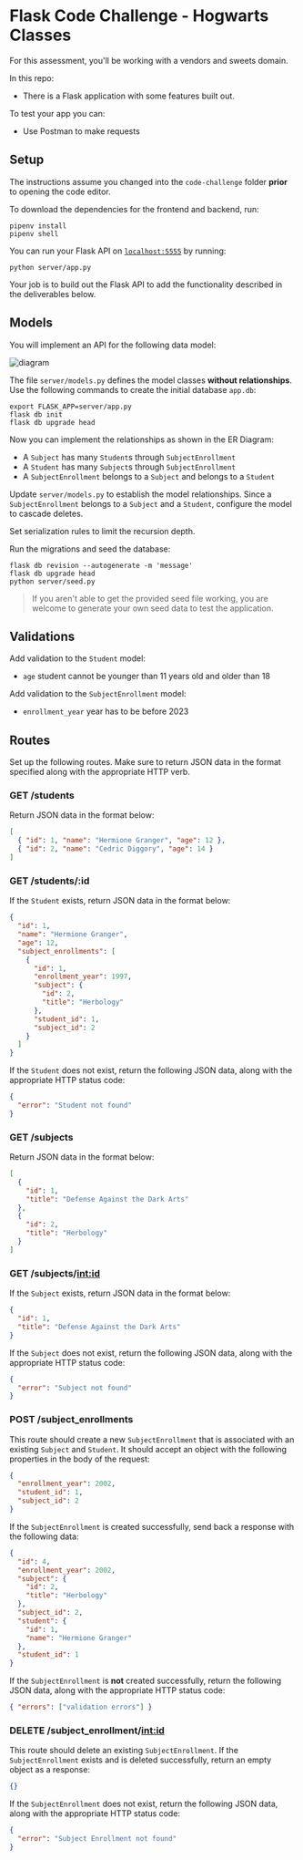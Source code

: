 # Flask Code Challenge - Hogwarts Classes

For this assessment, you'll be working with a vendors and sweets domain.

In this repo:

- There is a Flask application with some features built out.

To test your app you can:

- Use Postman to make requests

## Setup

The instructions assume you changed into the `code-challenge` folder **prior**
to opening the code editor.

To download the dependencies for the frontend and backend, run:

```console
pipenv install
pipenv shell
```

You can run your Flask API on [`localhost:5555`](http://localhost:5555) by
running:

```console
python server/app.py
```

Your job is to build out the Flask API to add the functionality described in the
deliverables below.

## Models

You will implement an API for the following data model:

![diagram](https://i.imgur.com/It1xwtE.png)

The file `server/models.py` defines the model classes **without relationships**.
Use the following commands to create the initial database `app.db`:

```console
export FLASK_APP=server/app.py
flask db init
flask db upgrade head
```

Now you can implement the relationships as shown in the ER Diagram:

- A `Subject` has many `Student`s through `SubjectEnrollment`
- A `Student` has many `Subject`s through `SubjectEnrollment`
- A `SubjectEnrollment` belongs to a `Subject` and belongs to a `Student`

Update `server/models.py` to establish the model relationships. Since a
`SubjectEnrollment` belongs to a `Subject` and a `Student`, configure the model to
cascade deletes.

Set serialization rules to limit the recursion depth.

Run the migrations and seed the database:

```console
flask db revision --autogenerate -m 'message'
flask db upgrade head
python server/seed.py
```

> If you aren't able to get the provided seed file working, you are welcome to
> generate your own seed data to test the application.

## Validations

Add validation to the `Student` model:

- `age` student cannot be younger than 11 years old and older than 18

Add validation to the `SubjectEnrollment` model:

- `enrollment_year` year has to be before 2023

## Routes

Set up the following routes. Make sure to return JSON data in the format
specified along with the appropriate HTTP verb.

### GET /students

Return JSON data in the format below:

```json
[
  { "id": 1, "name": "Hermione Granger", "age": 12 },
  { "id": 2, "name": "Cedric Diggory", "age": 14 }
]
```

### GET /students/:id

If the `Student` exists, return JSON data in the format below:

```json
{
  "id": 1,
  "name": "Hermione Granger",
  "age": 12,
  "subject_enrollments": [
    {
      "id": 1,
      "enrollment_year": 1997,
      "subject": {
        "id": 2,
        "title": "Herbology"
      },
      "student_id": 1,
      "subject_id": 2
    }
  ]
}
```

If the `Student` does not exist, return the following JSON data, along with the
appropriate HTTP status code:

```json
{
  "error": "Student not found"
}
```

### GET /subjects

Return JSON data in the format below:

```json
[
  {
    "id": 1,
    "title": "Defense Against the Dark Arts"
  },
  {
    "id": 2,
    "title": "Herbology"
  }
]
```

### GET /subjects/<int:id>

If the `Subject` exists, return JSON data in the format below:

```json
{
  "id": 1,
  "title": "Defense Against the Dark Arts"
}
```

If the `Subject` does not exist, return the following JSON data, along with the
appropriate HTTP status code:

```json
{
  "error": "Subject not found"
}
```

### POST /subject_enrollments

This route should create a new `SubjectEnrollment` that is associated with an existing
`Subject` and `Student`. It should accept an object with the following properties
in the body of the request:

```json
{
  "enrollment_year": 2002,
  "student_id": 1,
  "subject_id": 2
}
```

If the `SubjectEnrollment` is created successfully, send back a response with the
following data:

```json
{
  "id": 4,
  "enrollment_year": 2002,
  "subject": {
    "id": 2,
    "title": "Herbology"
  },
  "subject_id": 2,
  "student": {
    "id": 1,
    "name": "Hermione Granger"
  },
  "student_id": 1
}
```

If the `SubjectEnrollment` is **not** created successfully, return the following JSON
data, along with the appropriate HTTP status code:

```json
{ "errors": ["validation errors"] }
```

### DELETE /subject_enrollment/<int:id>

This route should delete an existing `SubjectEnrollment`. If the `SubjectEnrollment` exists
and is deleted successfully, return an empty object as a response:

```json
{}
```

If the `SubjectEnrollment` does not exist, return the following JSON data, along with
the appropriate HTTP status code:

```json
{
  "error": "Subject Enrollment not found"
}
```
